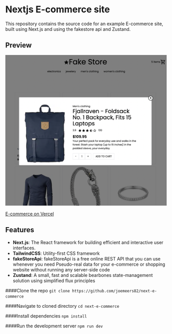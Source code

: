 # Nextjs E-commerce site

This repository contains the source code for an example E-commerce site, built using Next.js and using the fakestore api and Zustand.

## Preview

![ecommerce example](./ecommerce.png)

[E-commerce on Vercel](https://next-e-commerce-weld.vercel.app/)

## Features

- **Next.js**: The React framework for building efficient and interactive user interfaces.
- **TailwindCSS**: Utility-first CSS framework
- **fakeStoreApi**: fakeStoreApi is a free online REST API that you can use whenever you need Pseudo-real data for your e-commerce or shopping website without running any server-side code
- **Zustand**: A small, fast and scalable bearbones state-management solution using simplified flux principles

####Clone the repo
`git clone https://github.com/joemeers82/next-e-commerce`

####Navigate to cloned directory
`cd next-e-commerce`

####Install dependencies
`npm install`

####Run the development server
`npm run dev`

